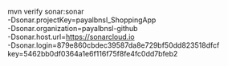 mvn verify sonar:sonar \
  -Dsonar.projectKey=payalbnsl_ShoppingApp \
  -Dsonar.organization=payalbnsl-github \
  -Dsonar.host.url=https://sonarcloud.io \
  -Dsonar.login=879e860cbdec39587da8e729bf50dd823518dfcf 
  key=5462bb0df0364a1e6f116f75f8fe4fc0dd7bfeb2